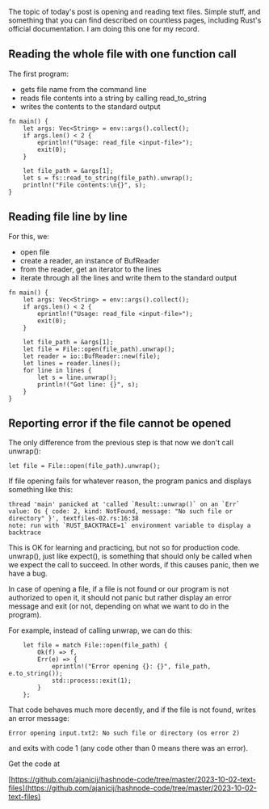 The topic of today's post is opening and reading text files. Simple
stuff, and something that you can find described on countless pages,
including Rust's official documentation. I am doing this one for my
record.

## Reading the whole file with one function call

The first program:

- gets file name from the command line
- reads file contents into a string by calling read_to_string
- writes the contents to the standard output

```
fn main() {
    let args: Vec<String> = env::args().collect();
    if args.len() < 2 {
        eprintln!("Usage: read_file <input-file>");
        exit(0);
    }

    let file_path = &args[1];
    let s = fs::read_to_string(file_path).unwrap();
    println!("File contents:\n{}", s);
}
```

## Reading file line by line

For this, we:

- open file
- create a reader, an instance of BufReader
- from the reader, get an iterator to the lines
- iterate through all the lines and write them to the standard output

```
fn main() {
    let args: Vec<String> = env::args().collect();
    if args.len() < 2 {
        eprintln!("Usage: read_file <input-file>");
        exit(0);
    }

    let file_path = &args[1];
    let file = File::open(file_path).unwrap();
    let reader = io::BufReader::new(file);
    let lines = reader.lines();
    for line in lines {
        let s = line.unwrap();
        println!("Got line: {}", s);
    }
}
```

## Reporting error if the file cannot be opened

The only difference from the previous step is that now we don't call
unwrap():

    let file = File::open(file_path).unwrap();

If file opening fails for whatever reason, the program panics and
displays something like this:

```
thread 'main' panicked at 'called `Result::unwrap()` on an `Err` value: Os { code: 2, kind: NotFound, message: "No such file or directory" }', textfiles-02.rs:16:38
note: run with `RUST_BACKTRACE=1` environment variable to display a backtrace
```

This is OK for learning and practicing, but not so for production code.
unwrap(), just like expect(), is something that should only be called when
we expect the call to succeed. In other words, if this causes panic, then
we have a bug.

In case of opening a file, if a file is not found or our program is not
authorized to open it, it should not panic but rather display an error
message and exit (or not, depending on what we want to do in the program).

For example, instead of calling unwrap, we can do this:

```
    let file = match File::open(file_path) {
        Ok(f) => f,
        Err(e) => {
            eprintln!("Error opening {}: {}", file_path, e.to_string());
            std::process::exit(1);
        }
    };
```

That code behaves much more decently, and if the file is not found, writes
an error message:

    Error opening input.txt2: No such file or directory (os error 2)

and exits with code 1 (any code other than 0 means there was an error).

Get the code at

[https://github.com/ajanicij/hashnode-code/tree/master/2023-10-02-text-files](https://github.com/ajanicij/hashnode-code/tree/master/2023-10-02-text-files)

